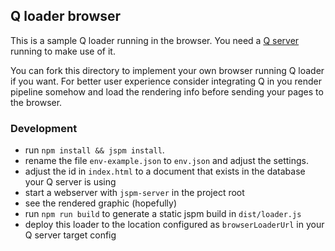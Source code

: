 ## Q loader browser

This is a sample Q loader running in the browser. You need a [Q server](https://nzzdev.github.io/Q-server) running to make use of it.

You can fork this directory to implement your own browser running Q loader if you want. For better user experience consider integrating Q in you render pipeline somehow and load the rendering info before sending your pages to the browser.

### Development

- run `npm install && jspm install`.
- rename the file `env-example.json` to `env.json` and adjust the settings.
- adjust the id in `index.html` to a document that exists in the database your Q server is using
- start a webserver with `jspm-server` in the project root
- see the rendered graphic (hopefully)
- run `npm run build` to generate a static jspm build in `dist/loader.js`
- deploy this loader to the location configured as `browserLoaderUrl` in your Q server target config
